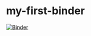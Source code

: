 # my-first-binder

[![Binder](https://mybinder.org/badge_logo.svg)](https://mybinder.org/v2/gh/elaineng314/my-first-binder/HEAD)
